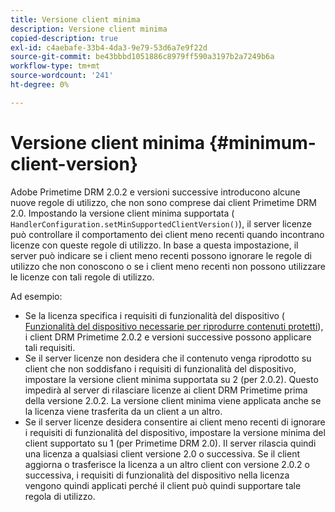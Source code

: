```yaml
---
title: Versione client minima
description: Versione client minima
copied-description: true
exl-id: c4aebafe-33b4-4da3-9e79-53d6a7e9f22d
source-git-commit: be43bbbd1051886c8979ff590a3197b2a7249b6a
workflow-type: tm+mt
source-wordcount: '241'
ht-degree: 0%

---
```


# Versione client minima {#minimum-client-version}

Adobe Primetime DRM 2.0.2 e versioni successive introducono alcune nuove regole di utilizzo, che non sono comprese dai client Primetime DRM 2.0. Impostando la versione client minima supportata ( `HandlerConfiguration.setMinSupportedClientVersion()`), il server licenze può controllare il comportamento dei client meno recenti quando incontrano licenze con queste regole di utilizzo. In base a questa impostazione, il server può indicare se i client meno recenti possono ignorare le regole di utilizzo che non conoscono o se i client meno recenti non possono utilizzare le licenze con tali regole di utilizzo.

Ad esempio:

* Se la licenza specifica i requisiti di funzionalità del dispositivo ( [Funzionalità del dispositivo necessarie per riprodurre contenuti protetti](../../../protecting-content/introduction/usage-rules/runtime-application-restrictions/device-capabilities.md)), i client DRM Primetime 2.0.2 e versioni successive possono applicare tali requisiti.
* Se il server licenze non desidera che il contenuto venga riprodotto su client che non soddisfano i requisiti di funzionalità del dispositivo, impostare la versione client minima supportata su 2 (per 2.0.2). Questo impedirà al server di rilasciare licenze ai client DRM Primetime prima della versione 2.0.2. La versione client minima viene applicata anche se la licenza viene trasferita da un client a un altro.
* Se il server licenze desidera consentire ai client meno recenti di ignorare i requisiti di funzionalità del dispositivo, impostare la versione minima del client supportato su 1 (per Primetime DRM 2.0). Il server rilascia quindi una licenza a qualsiasi client versione 2.0 o successiva. Se il client aggiorna o trasferisce la licenza a un altro client con versione 2.0.2 o successiva, i requisiti di funzionalità del dispositivo nella licenza vengono quindi applicati perché il client può quindi supportare tale regola di utilizzo.
